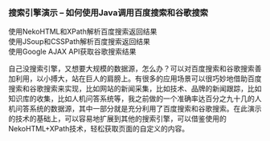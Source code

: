 <h3>搜索引擎演示 – 如何使用Java调用百度搜索和谷歌搜索</h3>
<p>
使用NekoHTML和XPath解析百度搜索返回结果<br/>
使用JSoup和CSSPath解析百度搜索返回结果<br/>
使用Google AJAX API获取谷歌搜索结果
</p>
<p>
自己没搜索引擎，又想要大规模的数据源，怎么办？可以对百度搜索和谷歌搜索善加利用，以小搏大，站在巨人的肩膀上。有很多的应用场景可以很巧妙地借助百度搜索和谷歌搜索来实现，比如网站的新闻采集，比如技术、品牌的新闻跟踪，比如知识库的收集，比如人机问答系统等，我之前做的一个准确率达百分之九十几的人机问答系统的数据源，其中一部分就是充分利用了百度搜索和谷歌搜索。在此演示的技术的基础上，可以容易地扩展到其他的搜索引擎，可以借鉴使用的NekoHTML+XPath技术，轻松获取页面的自定义的内容。
</p>
